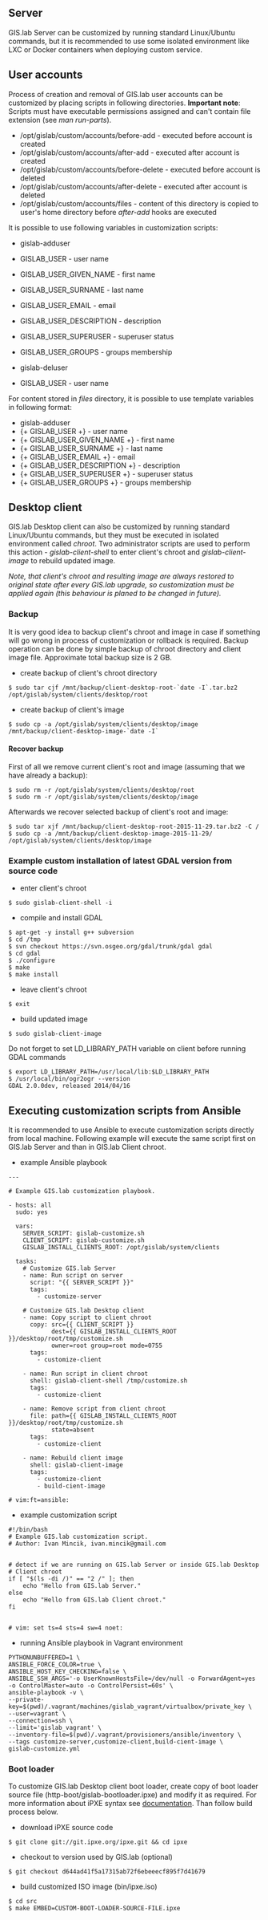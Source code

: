 ## Server
GIS.lab Server can be customized by running standard Linux/Ubuntu commands, but it is recommended to use some isolated environment like LXC or Docker containers when deploying custom service.


## User accounts
Process of creation and removal of GIS.lab user accounts can be customized by placing scripts in following directories. **Important note**: Scripts must have executable permissions assigned and can't contain file extension (see _man run-parts_).
* /opt/gislab/custom/accounts/before-add - executed before account is created 
* /opt/gislab/custom/accounts/after-add - executed after account is created
* /opt/gislab/custom/accounts/before-delete - executed before account is deleted
* /opt/gislab/custom/accounts/after-delete - executed after account is deleted
* /opt/gislab/custom/accounts/files - content of this directory is copied to user's home directory before _after-add_ hooks are executed

It is possible to use following variables in customization scripts:
* gislab-adduser
 * GISLAB_USER - user name
 * GISLAB_USER_GIVEN_NAME - first name
 * GISLAB_USER_SURNAME - last name
 * GISLAB_USER_EMAIL - email
 * GISLAB_USER_DESCRIPTION - description
 * GISLAB_USER_SUPERUSER - superuser status
 * GISLAB_USER_GROUPS - groups membership

* gislab-deluser
 * GISLAB_USER - user name

For content stored in _files_ directory, it is possible to use template variables in following format:
* gislab-adduser
 * {+ GISLAB_USER +} - user name
 * {+ GISLAB_USER_GIVEN_NAME +} - first name
 * {+ GISLAB_USER_SURNAME +} - last name
 * {+ GISLAB_USER_EMAIL +} - email
 * {+ GISLAB_USER_DESCRIPTION +} - description
 * {+ GISLAB_USER_SUPERUSER +} - superuser status
 * {+ GISLAB_USER_GROUPS +} - groups membership

## Desktop client
GIS.lab Desktop client can also be customized by running standard Linux/Ubuntu commands, but they must be executed in isolated environment called _chroot_. Two administrator scripts are used to perform this action - _gislab-client-shell_ to enter client's chroot and _gislab-client-image_ to rebuild updated image.  

_Note, that client's chroot and resulting image are always restored to original state after every GIS.lab upgrade, so customization must be applied again (this behaviour is planed to be changed in future)._

### Backup

It is very good idea to backup client's chroot and image in case if something will go wrong in process of customization or rollback is required. Backup operation can be done by simple backup of chroot directory and client image file. Approximate total backup size is 2 GB.

* create backup of client's chroot directory
```
$ sudo tar cjf /mnt/backup/client-desktop-root-`date -I`.tar.bz2 /opt/gislab/system/clients/desktop/root
```

* create backup of client's image
```
$ sudo cp -a /opt/gislab/system/clients/desktop/image /mnt/backup/client-desktop-image-`date -I`
```
#### Recover backup

First of all we remove current client's root and image (assuming that we have already a backup):

```
$ sudo rm -r /opt/gislab/system/clients/desktop/root
$ sudo rm -r /opt/gislab/system/clients/desktop/image
```

Afterwards we recover selected backup of client's root and image:

```
$ sudo tar xjf /mnt/backup/client-desktop-root-2015-11-29.tar.bz2 -C /
$ sudo cp -a /mnt/backup/client-desktop-image-2015-11-29/ /opt/gislab/system/clients/desktop/image
```

### Example custom installation of latest GDAL version from source code
* enter client's chroot
```
$ sudo gislab-client-shell -i
```

* compile and install GDAL
```
$ apt-get -y install g++ subversion
$ cd /tmp
$ svn checkout https://svn.osgeo.org/gdal/trunk/gdal gdal
$ cd gdal
$ ./configure
$ make
$ make install
```

* leave client's chroot
```
$ exit
```

* build updated image
```
$ sudo gislab-client-image
```

Do not forget to set LD_LIBRARY_PATH variable on client before running GDAL commands
```
$ export LD_LIBRARY_PATH=/usr/local/lib:$LD_LIBRARY_PATH
$ /usr/local/bin/ogr2ogr --version
GDAL 2.0.0dev, released 2014/04/16
```

## Executing customization scripts from Ansible
It is recommended to use Ansible to execute customization scripts directly from local machine. Following example will execute the same script first on GIS.lab Server and than in GIS.lab Client chroot.

* example Ansible playbook
```
---

# Example GIS.lab customization playbook.

- hosts: all
  sudo: yes

  vars:
    SERVER_SCRIPT: gislab-customize.sh
    CLIENT_SCRIPT: gislab-customize.sh
    GISLAB_INSTALL_CLIENTS_ROOT: /opt/gislab/system/clients

  tasks:
    # Customize GIS.lab Server
    - name: Run script on server
      script: "{{ SERVER_SCRIPT }}"
      tags:
        - customize-server

    # Customize GIS.lab Desktop client
    - name: Copy script to client chroot
      copy: src={{ CLIENT_SCRIPT }}
            dest={{ GISLAB_INSTALL_CLIENTS_ROOT }}/desktop/root/tmp/customize.sh
            owner=root group=root mode=0755
      tags:
        - customize-client

    - name: Run script in client chroot
      shell: gislab-client-shell /tmp/customize.sh
      tags:
        - customize-client

    - name: Remove script from client chroot
      file: path={{ GISLAB_INSTALL_CLIENTS_ROOT }}/desktop/root/tmp/customize.sh
            state=absent
      tags:
        - customize-client

    - name: Rebuild client image
      shell: gislab-client-image
      tags:
        - customize-client
        - build-cient-image

# vim:ft=ansible:
```

* example customization script
```
#!/bin/bash
# Example GIS.lab customization script.
# Author: Ivan Mincik, ivan.mincik@gmail.com


# detect if we are running on GIS.lab Server or inside GIS.lab Desktop
# Client chroot
if [ "$(ls -di /)" == "2 /" ]; then
	echo "Hello from GIS.lab Server."
else
	echo "Hello from GIS.lab Client chroot."
fi


# vim: set ts=4 sts=4 sw=4 noet:
```

* running Ansible playbook in Vagrant environment
```
PYTHONUNBUFFERED=1 \
ANSIBLE_FORCE_COLOR=true \
ANSIBLE_HOST_KEY_CHECKING=false \
ANSIBLE_SSH_ARGS='-o UserKnownHostsFile=/dev/null -o ForwardAgent=yes -o ControlMaster=auto -o ControlPersist=60s' \
ansible-playbook -v \
--private-key=$(pwd)/.vagrant/machines/gislab_vagrant/virtualbox/private_key \
--user=vagrant \
--connection=ssh \
--limit='gislab_vagrant' \
--inventory-file=$(pwd)/.vagrant/provisioners/ansible/inventory \
--tags customize-server,customize-client,build-cient-image \
gislab-customize.yml

```

### Boot loader
To customize GIS.lab Desktop client boot loader, create copy of boot loader source file (http-boot/gislab-bootloader.ipxe) and modify it as required. For more information about iPXE syntax see [documentation](http://ipxe.org/cmd). Than follow build process below.

* download iPXE source code
```
$ git clone git://git.ipxe.org/ipxe.git && cd ipxe
```

* checkout to version used by GIS.lab (optional)
```
$ git checkout d644ad41f5a17315ab72f6ebeeecf895f7d41679
```

* build customized ISO image (bin/ipxe.iso)
```
$ cd src
$ make EMBED=CUSTOM-BOOT-LOADER-SOURCE-FILE.ipxe
```